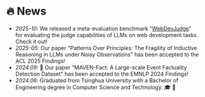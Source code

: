 # 🔥 News
- *2025-10*: We released a meta-evaluation benchmark "[WebDevJudge](https://www.arxiv.org/abs/2510.18560)" for evaluating the judge capabilities of LLMs on web development tasks. Check it out!
- *2025-05*: Our paper "Patterns Over Principles: The Fragility of Inductive Reasoning in LLMs under Noisy Observations" has been accepted to the ACL 2025 Findings!
- *2024.09*: 🎉 Our paper "MAVEN-Fact: A Large-scale Event Factuality Detection Dataset" has been accepted to the EMNLP 2024 Findings!
- *2024.06*: Graduated from Tsinghua University with a Bachelor of Engineering degree in Computer Science and Technology. :mortar_board: :tada: